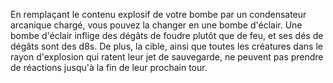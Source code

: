 En remplaçant le contenu explosif de votre bombe par un condensateur arcanique chargé, vous pouvez la changer en une bombe d'éclair. Une bombe d'éclair inflige des dégâts de foudre plutôt que de feu, et ses dés de dégâts sont des d8s. De plus, la cible, ainsi que toutes les créatures dans le rayon d'explosion qui ratent leur jet de sauvegarde, ne peuvent pas prendre de réactions jusqu'à la fin de leur prochain tour.
